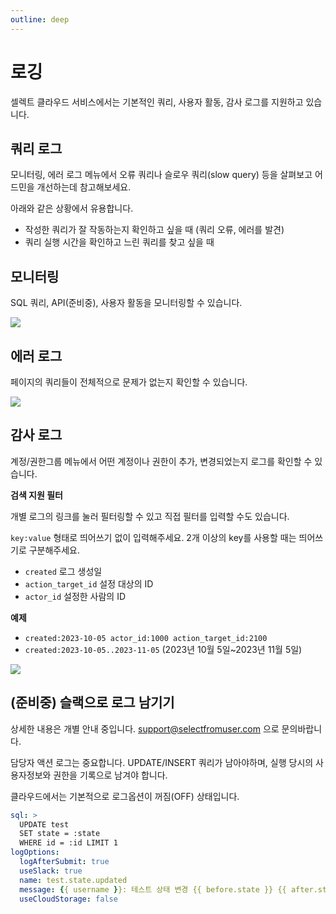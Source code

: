 ```yaml
---
outline: deep
---
```


# 로깅

셀렉트 클라우드 서비스에서는 기본적인 쿼리, 사용자 활동, 감사 로그를 지원하고 있습니다. 

## 쿼리 로그

모니터링, 에러 로그 메뉴에서 오류 쿼리나 슬로우 쿼리(slow query) 등을 살펴보고 어드민을 개선하는데 참고해보세요. 

아래와 같은 상황에서 유용합니다.

- 작성한 쿼리가 잘 작동하는지 확인하고 싶을 때 (쿼리 오류, 에러를 발견)
- 쿼리 실행 시간을 확인하고 느린 쿼리를 찾고 싶을 때

## 모니터링

SQL 쿼리, API(준비중), 사용자 활동을 모니터링할 수 있습니다. 

![](https://imagedelivery.net/MHVC-FGTDyxApYeHyF29Tw/0ef78cb0-3276-4b7b-56ff-17aec297a500/docs)

## 에러 로그

페이지의 쿼리들이 전체적으로 문제가 없는지 확인할 수 있습니다.

![](https://imagedelivery.net/MHVC-FGTDyxApYeHyF29Tw/32f5ccf4-249f-4784-bcda-a3a263f8e200/docs)

## 감사 로그

계정/권한그룹 메뉴에서 어떤 계정이나 권한이 추가, 변경되었는지 로그를 확인할 수 있습니다.

**검색 지원 필터**

개별 로그의 링크를 눌러 필터링할 수 있고 직접 필터를 입력할 수도 있습니다. 

`key:value` 형태로 띄어쓰기 없이 입력해주세요. 2개 이상의 key를 사용할 때는 띄어쓰기로 구분해주세요.

- `created` 로그 생성일
- `action_target_id` 설정 대상의 ID
- `actor_id` 설정한 사람의 ID

**예제**

- `created:2023-10-05 actor_id:1000 action_target_id:2100`
- `created:2023-10-05..2023-11-05` (2023년 10월 5일~2023년 11월 5일)


![](https://imagedelivery.net/MHVC-FGTDyxApYeHyF29Tw/22b4eab7-9b35-4229-8a7f-414d43800600/docs)

## (준비중) 슬랙으로 로그 남기기

상세한 내용은 개별 안내 중입니다. support@selectfromuser.com 으로 문의바랍니다.

담당자 액션 로그는 중요합니다. UPDATE/INSERT 쿼리가 남아야하며, 실행 당시의 사용자정보와 권한을 기록으로 남겨야 합니다.  

클라우드에서는 기본적으로 로그옵션이 꺼짐(OFF) 상태입니다. 

```yaml
sql: >
  UPDATE test 
  SET state = :state 
  WHERE id = :id LIMIT 1
logOptions:
  logAfterSubmit: true
  useSlack: true
  name: test.state.updated
  message: {{ username }}: 테스트 상태 변경 {{ before.state }} {{ after.state }}
  useCloudStorage: false
```